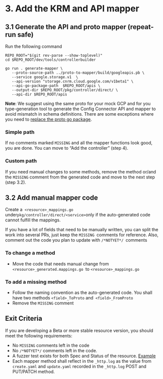 # 3. Add the KRM and API mapper

## 3.1 Generate the API and proto mapper (repeat-run safe) 

Run the following command

```
REPO_ROOT="$(git rev-parse --show-toplevel)"
cd $REPO_ROOT/dev/tools/controllerbuilder

go run . generate-mapper \
   --proto-source-path ../proto-to-mapper/build/googleapis.pb \
   --service google.storage.v1  \
   --api-version "storage.cnrm.cloud.google.com/v1beta1" \
   --api-go-package-path  $REPO_ROOT/apis \
   --output-dir $REPO_ROOT/pkg/controller/direct/ \
   --api-dir $REPO_ROOT/apis 
```

**Note**: We suggest using the same proto for your mock GCP and for you type-generation tool to generate the Config Connector API and mapper to avoid mismatch in schema definitions. There are some exceptions where you need to [replace the proto go package](https://github.com/xiaoweim/k8s-config-connector/blob/master/dev/tools/controllerbuilder/pkg/codegen/mappergenerator.go#L132).

### Simple path

If no comments marked `MISSING` and all the mapper functions look good, you are done. You can move to “Add the controller” (step 4).

### Custom path

If you need manual changes to some methods, remove the method or/and the `MISSING` comment from the generated code and move to the next step (step 3.2).   


## 3.2 Add manual mapper code

Create a` <resource>_mappings.go` under` pkg/controller/direct/<service> `only if the auto-generated code cannot fulfill the mappings.

If you have a lot of fields that need to be manually written, you can split the work into several PRs, just keep the `MISSING `comments for reference. Also, comment out the code you plan to update with `/*NOTYET*/ `comments


### To change a method

* Move the code that needs manual change from `<resource>_generated.mappings.go `to `<resource>_mappings.go` 

### To add a missing method

* Follow the naming convention as the auto-generated code. You shall have two methods `<field>_ToProto` and` <field>_FromProto`
* Remove the `MISSING` comment


## Exit Criteria

If you are developing a Beta or more stable resource version, you should meet the following requirements: 

* No `MISSING` comments left in the code
* No `/*NOTYET*/` comments left in the code.
* A fuzzer test exists for both Spec and Status of the resource. [Example](https://github.com/GoogleCloudPlatform/k8s-config-connector/blob/f313b00c52f09c4a52a2eb5fe2c15fa4b30a05fd/pkg/controller/direct/discoveryengine/fuzzers.go#L26-L47)
* Each mapper method shall reflect in the `_http.log` as the value from `create.yaml` and `update.yaml` recorded in the `_http.log` POST and PUT/PATCH method.

